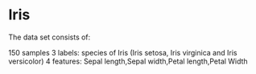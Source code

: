 # Iris
The data set consists of:

150 samples
3 labels: species of Iris (Iris setosa, Iris virginica and Iris versicolor)
4 features: Sepal length,Sepal width,Petal length,Petal Width 
